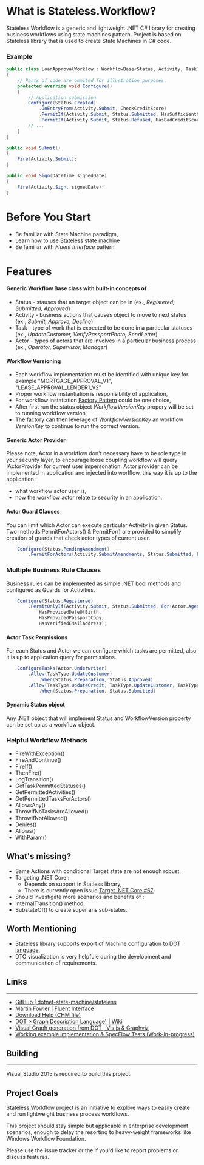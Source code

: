 # What is Stateless.Workflow?
Stateless.Workflow is a generic and lightweight .NET C# library for creating business workflows using state machines pattern. Project is based on Stateless library that is used to create State Machines in C# code.

### Example 
```csharp
public class LoanApprovalWorklow : WorkflowBase<Status, Activity, TaskType, Actor>
{
    // Parts of code are ommited for illustration purposes.
    protected override void Configure()
    {
        // Application submission
        Configure(Status.Created)
            .OnEntryFrom(Activity.Submit, CheckCreditScore)
            .PermitIf(Activity.Submit, Status.Submitted, HasSufficientCreditScore)
            .PermitIf(Activity.Submit, Status.Refused, HasBadCreditScore);
        // ...
    }
}

public void Submit()
{
    Fire(Activity.Submit);
}

public void Sign(DateTime signedDate)
{
    Fire(Activity.Sign, signedDate);
}
```
# Before You Start
- Be familiar with State Machine paradigm,
- Learn how to use [Stateless](https://github.com/dotnet-state-machine/stateless) state machine
- Be familiar with _Fluent Interface_ pattern

# Features
####  Generic Workflow Base class with built-in concepts of 
- Status - stauses that an target object can be in (ex., _Registered, Submitted, Approved_)
- Activity - business actions that causes object to move to next status (ex., _Submit, Approve, Decline_)
- Task - type of work that is expected to be done in a particular statuses (ex., _UpdateCustomer, VerifyPassportPhoto, SendLetter_)
- Actor - types of actors that are involves in a particular business process (ex., _Operator, Supervisor, Manager_)

#### Workflow Versioning 
- Each workflow implementation must be identified with unique key for example "MORTGAGE_APPROVAL_V1", "LEASE_APPROVAL_LENDER1_V2"
- Proper workflow instantiation is responisibility of application, 
- For workflow instatiation [Factory Pattern](https://www.dotnetperls.com/factory) could be one choice,
- After first run the status object *WorkflowVersionKey* propery will be set to running workflow version,
- The factory can then leverage of *WorkflowVersionKey* an workflow *VersionKey* to continue to run the correct version.

#### Generic Actor Provider 
Please note, Actor in a workflow don't necessary have to be role type in your security layer, to encourage loose coupling workflow will query IActorProvider<TActor> for current user impersonation. Actor provider can be implemented in application and injected into worlflow, this way it is up to the application :
- what workflow actor user is,
- how the workflow actor relate to security in an application. 

#### Actor Guard Clauses
You can limit which Actor can execute particular Activity in given Status. Two methods PermitForActors() & PermitFor() are provided to simplify creation of guards that check actor types of current user.

```csharp
    Configure(Status.PendingAmendment)
        .PermitForActors(Activity.SubmitAmendments, Status.Submitted, For(Actor.Agent));
```

### Multiple Business Rule Clauses

Business rules can be implemented as simple .NET bool methods and configured as Guards for Activities.

```csharp
    Configure(Status.Registered)
        .PermitOnlyIf(Activity.Submit, Status.Submitted, For(Actor.Agent),
            HasProvidedDateOfBirth,
            HasProvidedPassportCopy,
            HasVerifiedEMailAddress);
```

#### Actor Task Permissions
For each Status and Actor we can configure which tasks are permitted, also it is up to application query for permissions.

```csharp
    ConfigureTasks(Actor.Underwriter)
        .Allow(TaskType.UpdateCustomer)
            .When(Status.Preparation, Status.Approved)
        .Allow(TaskType.UpdateCredit, TaskType.UpdateCustomer, TaskType.UpdateFiles)
            .When(Status.Preparation, Status.Submitted)            
```

#### Dynamic Status object
Any .NET object that will implement Status and WorkflowVersion property can be set up as a workflow object.

### Helpful Workflow Methods 
- FireWithException()
- FireAndContinue()
- FireIf()
- ThenFire()
- LogTransition()
- GetTaskPermittedStatuses()
- GetPermittedActivities()
- GetPermittedTasksForActors()
- AllowsAny()
- ThrowIfNoTasksAreAllowed()
- ThrowIfNotAllowed()
- Denies()
- Allows()
- WithParam()

## What's missing?
- Same Actions with conditional Target state are not enough robust;
- Targeting .NET Core :
   - Depends on support in Statless library,
   - There is currently open issue [Target .NET Core #67](https://github.com/dotnet-state-machine/stateless/issues/67);
- Should investigate more  scenarios and benefits of :
- InternalTransition() method,
- SubstateOf() to create super ans sub-states.

## Worth Mentioning
- Stateless library supports export of Machine configuration to [DOT language](https://mdaines.github.io/viz.js/),
- DTO visualization is very helpfule during the development and communication of requirements.

## Links
-----

* [GitHub | dotnet-state-machine/stateless](https://github.com/dotnet-state-machine/stateless)
* [Martin Fowler | Fluent Interface](http://martinfowler.com/bliki/FluentInterface.html)
* [Download Help (CHM file)](doc/Sandcastle/Help/Stateless.Workflow.chm)
* [DOT > Graph Description Language) | Wiki](https://en.wikipedia.org/wiki/DOT_(graph_description_language))
* [Visual Graph generation from DOT | Vis.js & Graphviz](https://mdaines.github.io/viz.js/)
* [Working example implementation & SpecFlow Tests (Work-in-progress)](test/Stateless.Workflow.Example/RestaurantOrderWorkflow)

## Building
-----
Visual Studio 2015 is required to build this project.

## Project Goals

Stateless.Workflow project is an initiative to explore ways to easily create and run lightweight business process workflows.

This project should stay simple but applicable in enterprise development scenarios, enough to delay the resorting to heavy-weight frameworks like Windows Workflow Foundation. 

Please use the issue tracker or the if you'd like to report problems or discuss features.
